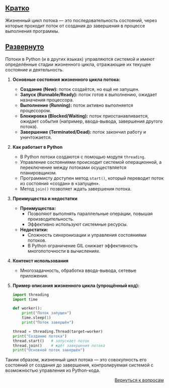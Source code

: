 ## <u>Кратко</u>

Жизненный цикл потока — это последовательность состояний, через которые проходит поток от создания до завершения в
процессе выполнения программы.

## <u>Развернуто</u>

Потоки в Python (и в других языках) управляются системой и имеют определённые стадии жизненного цикла, отражающие их
текущее состояние и деятельность.

1. **Основные состояния жизненного цикла потока:**
    - **Создание (New):** поток создаётся, но ещё не запущен.
    - **Запуск (Runnable/Ready):** поток готов к выполнению, ожидает назначения процессора.
    - **Выполнение (Running):** поток активно выполняется процессором.
    - **Блокировка (Blocked/Waiting):** поток приостанавливается, ожидает события (например, ввода-вывода, завершения
      другого потока).
    - **Завершение (Terminated/Dead):** поток закончил работу и уничтожается.

2. **Как работает в Python**
    - В Python потоки создаются с помощью модуля `threading`.
    - Управление состояниями происходит системой операционной, а переключение между потоками осуществляется
      планировщиком.
    - Программисту доступен метод `start()`, который переводит поток из состояния «создан» в «запущен».
    - Метод `join()` позволяет ждать завершения потока.

3. **Преимущества и недостатки**
    - **Преимущества:**
        - Позволяют выполнять параллельные операции, повышая производительность.
        - Эффективно используют системные ресурсы.
    - **Недостатки:**
        - Сложность синхронизации и управления состояниями потоков.
        - В Python ограничение GIL снижает эффективность многопоточности в вычислениях.

4. **Контекст использования**
    - Многозадачность, обработка ввода-вывода, сетевые приложения.

5. **Пример описания жизненного цикла (упрощённый код):**
    ```python
    import threading
    import time

    def worker():
        print("Поток запущен")
        time.sleep(1)
        print("Поток завершён")

    thread = threading.Thread(target=worker)
    print("Создание потока")
    thread.start()   # запускает поток
    thread.join()    # ждёт завершения потока
    print("Основной поток завершён")
    ```

Таким образом, жизненный цикл потока — это совокупность его состояний от создания до завершения, контролируемая системой
с возможностью управления из Python-кода.

<div align="right">

[Вернуться к вопросам](../Вопросы.md)

</div>
